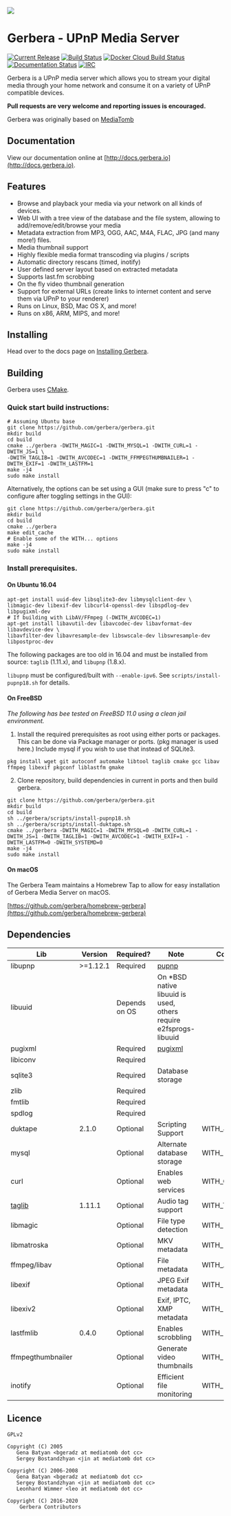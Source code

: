 <img src="https://github.com/gerbera/gerbera/blob/master/artwork/logo-horiz.png?raw=true" />

# Gerbera - UPnP Media Server

 [![Current Release](https://img.shields.io/github/release/gerbera/gerbera.svg)](https://github.com/gerbera/gerbera/releases/latest) [![Build Status](https://travis-ci.com/gerbera/gerbera.svg?branch=master)](https://travis-ci.com/gerbera/gerbera) [![Docker Cloud Build Status](https://img.shields.io/docker/cloud/build/gerbera/gerbera)](https://hub.docker.com/r/gerbera/gerbera) [![Documentation Status](https://readthedocs.org/projects/gerbera/badge/?version=latest)](http://docs.gerbera.io/en/latest/?badge=latest) [![IRC](https://img.shields.io/badge/IRC-on%20freenode-orange.svg)](https://webchat.freenode.net/?channels=#gerbera) 

Gerbera is a UPnP media server which allows you to stream your digital media through your home network and consume it on a variety of UPnP compatible devices.

**Pull requests are very welcome and reporting issues is encouraged.**

Gerbera was originally based on [MediaTomb](http://web.archive.org/web/20170911172945/http://mediatomb.cc/)

## Documentation

View our documentation online at [http://docs.gerbera.io](http://docs.gerbera.io).

## Features

* Browse and playback your media via your network on all kinds of devices.
* Web UI with a tree view of the database and the file system, allowing to add/remove/edit/browse your media
* Metadata extraction from MP3, OGG, AAC, M4A, FLAC, JPG (and many more!) files.
* Media thumbnail support
* Highly flexible media format transcoding via plugins / scripts
* Automatic directory rescans (timed, inotify)
* User defined server layout based on extracted metadata
* Supports last.fm scrobbing
* On the fly video thumbnail generation
* Support for external URLs (create links to internet content and serve them via UPnP to your renderer)
* Runs on Linux, BSD, Mac OS X, and more!
* Runs on x86, ARM, MIPS, and more!

## Installing

Head over to the docs page on [Installing Gerbera](http://docs.gerbera.io/en/latest/install.html).

## Building

Gerbera uses [CMake].

### Quick start build instructions:

```
# Assuming Ubuntu base
git clone https://github.com/gerbera/gerbera.git
mkdir build
cd build
cmake ../gerbera -DWITH_MAGIC=1 -DWITH_MYSQL=1 -DWITH_CURL=1 -DWITH_JS=1 \
-DWITH_TAGLIB=1 -DWITH_AVCODEC=1 -DWITH_FFMPEGTHUMBNAILER=1 -DWITH_EXIF=1 -DWITH_LASTFM=1
make -j4
sudo make install
```
Alternatively, the options can be set using a GUI (make sure to press "c" to configure after toggling settings in the GUI):
```
git clone https://github.com/gerbera/gerbera.git
mkdir build
cd build
cmake ../gerbera
make edit_cache
# Enable some of the WITH... options
make -j4
sudo make install
```

### Install prerequisites.

#### On Ubuntu 16.04
```
apt-get install uuid-dev libsqlite3-dev libmysqlclient-dev \
libmagic-dev libexif-dev libcurl4-openssl-dev libspdlog-dev libpugixml-dev
# If building with LibAV/FFmpeg (-DWITH_AVCODEC=1)
apt-get install libavutil-dev libavcodec-dev libavformat-dev libavdevice-dev \
libavfilter-dev libavresample-dev libswscale-dev libswresample-dev libpostproc-dev
```

The following packages are too old in 16.04 and must be installed from source:
`taglib` (1.11.x), and `libupnp` (1.8.x).

`libupnp` must be configured/built with `--enable-ipv6`. See
`scripts/install-pupnp18.sh` for details.

#### On FreeBSD

_The following has bee tested on FreeBSD 11.0 using a clean jail environment._ 

1. Install the required prerequisites as root using either ports or packages. This can be done via Package manager or ports. (pkg manager is used here.)  Include mysql if you wish to use that instead of SQLite3.
```
pkg install wget git autoconf automake libtool taglib cmake gcc libav ffmpeg libexif pkgconf liblastfm gmake
````

2. Clone repository, build dependencies in current in ports and then build gerbera.
````
git clone https://github.com/gerbera/gerbera.git 
mkdir build
cd build
sh ../gerbera/scripts/install-pupnp18.sh
sh ../gerbera/scripts/install-duktape.sh
cmake ../gerbera -DWITH_MAGIC=1 -DWITH_MYSQL=0 -DWITH_CURL=1 -DWITH_JS=1 -DWITH_TAGLIB=1 -DWITH_AVCODEC=1 -DWITH_EXIF=1 -DWITH_LASTFM=0 -DWITH_SYSTEMD=0
make -j4
sudo make install
````

#### On macOS

The Gerbera Team maintains a Homebrew Tap to allow for easy installation of Gerbera Media Server on macOS.

[https://github.com/gerbera/homebrew-gerbera](https://github.com/gerbera/homebrew-gerbera)

## Dependencies

| Lib          	| Version 	| Required? 	| Note                 	     | Compile-time option | Default  |
|--------------	|---------	|-----------	|--------------------------- | --------------------| -------- |
| libupnp      	| >=1.12.1 	| Required  	| [pupnp]                    |                     |          |
| libuuid      	|         	| Depends on OS | On \*BSD native libuuid is used, others require e2fsprogs-libuuid | | |
| pugixml     	|         	| Required  	| [pugixml]         	     |                     |          |
| libiconv     	|         	| Required  	|                      	     |                     |          |
| sqlite3      	|         	| Required  	| Database storage     	     |                     |          |
| zlib          |        	| Required  	|                            |                     |          |
| fmtlib        |        	| Required  	|                            |                     |          |
| spdlog        |        	| Required  	|                            |                     |          |
| duktape      	| 2.1.0   	| Optional  	| Scripting Support    	     | WITH_JS             | Enabled  |
| mysql        	|         	| Optional  	| Alternate database storage | WITH_MYSQL          | Disabled |
| curl         	|         	| Optional  	| Enables web services 	     | WITH_CURL           | Enabled  |
| [taglib]      | 1.11.1  	| Optional  	| Audio tag support          | WITH_TAGLIB         | Enabled  |
| libmagic     	|         	| Optional  	| File type detection  	     | WITH_MAGIC          | Enabled  |
| libmatroska 	|         	| Optional  	| MKV metadata               | WITH_MATROSKA       | Disabled |
| ffmpeg/libav 	|         	| Optional  	| File metadata              | WITH_AVCODEC        | Enabled  |
| libexif      	|         	| Optional  	| JPEG Exif metadata         | WITH_EXIF           | Enabled  |
| libexiv2    	|         	| Optional  	| Exif, IPTC, XMP metadata   | WITH_EXIV2          | Disabled |
| lastfmlib    	| 0.4.0   	| Optional  	| Enables scrobbling   	     | WITH_LASTFM         | Disabled |
| ffmpegthumbnailer |           | Optional      | Generate video thumbnails  | WITH_FFMPEGTHUMBNAILER | Disabled |
| inotify       |               | Optional      | Efficient file monitoring  | WITH_INOTIFY      | Enabled |

## Licence

    GPLv2

    Copyright (C) 2005
       Gena Batyan <bgeradz at mediatomb dot cc>
       Sergey Bostandzhyan <jin at mediatomb dot cc>

    Copyright (C) 2006-2008
       Gena Batyan <bgeradz at mediatomb dot cc>
       Sergey Bostandzhyan <jin at mediatomb dot cc>
       Leonhard Wimmer <leo at mediatomb dot cc>

    Copyright (C) 2016-2020
        Gerbera Contributors

[1]: https://sourceforge.net/p/mediatomb/discussion/440751/thread/258c3cf7/?limit=250
[pupnp]: https://github.com/mrjimenez/pupnp.git
[pugixml]: https://github.com/zeux/pugixml
[taglib]: http://taglib.org/
[CMake]: https://cmake.org/
[Ubuntu PPA]: https://launchpad.net/~stephenczetty/+archive/ubuntu/gerbera-updates
[v00d00 overlay]: https://github.com/v00d00/overlay
[duktape]: http://duktape.org
[Docker Hub]: https://hub.docker.com/r/gerbera/gerbera
